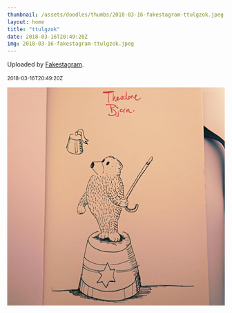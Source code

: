 ```yaml
---
thumbnail: /assets/doodles/thumbs/2018-03-16-fakestagram-ttulgzok.jpeg
layout: home
title: "ttulgzok"
date: 2018-03-16T20:49:20Z
img: 2018-03-16-fakestagram-ttulgzok.jpeg
---
```


Uploaded by [Fakestagram](https://github.com/opyate/fakestagram).

<small>2018-03-16T20:49:20Z</small>

![Uploaded by Fakestagram](/assets/doodles/original/2018-03-16-fakestagram-ttulgzok.jpeg)
